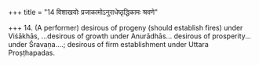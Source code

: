 +++
title = "14 विशाखयोः प्रजाकामोऽनुराधेष्ठृद्धिकामः श्रवणे"

+++
14. (A performer) desirous of progeny (should establish fires) under Viśākhās, ...desirous of growth under Anurādhās... desirous of prosperity... under Śravaṇa....; desirous of firm establishment under Uttara Proṣṭhapadas.
